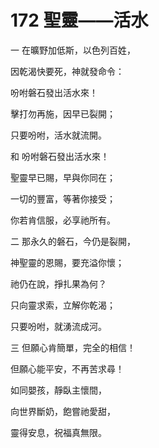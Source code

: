 # 172 聖靈——活水

一 在曠野加低斯，以色列百姓，

因乾渴快要死，神就發命令：

吩咐磐石發出活水來！

擊打勿再施，因早已裂開；

只要吩咐，活水就流開。

和 吩咐磐石發出活水來！

聖靈早已賜，早與你同在；

一切的豐富，等著你接受；

你若肯信服，必享祂所有。

二 那永久的磐石，今仍是裂開，

神聖靈的恩賜，要充溢你懷；

祂仍在說，掙扎果為何？

只向靈求索，立解你乾渴；

只要吩咐，就湧流成河。

三 但願心肯簡單，完全的相信！

但願心能平安，不再苦求尋！

如同嬰孩，靜臥主懷間，

向世界斷奶，飽嘗祂愛甜，

靈得安息，祝福真無限。

